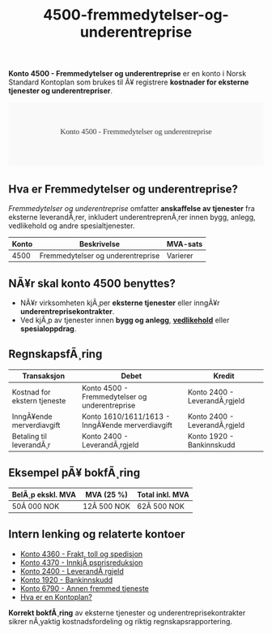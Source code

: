 ﻿---
title: "4500-fremmedytelser-og-underentreprise"
meta_title: "4500-fremmedytelser-og-underentreprise"
meta_description: '**Konto 4500 - Fremmedytelser og underentreprise** er en konto i Norsk Standard Kontoplan som brukes til Ã¥ registrere **kostnader for eksterne tjenester og und...'
slug: 4500-fremmedytelser-og-underentreprise
type: blog
layout: pages/single
---

**Konto 4500 - Fremmedytelser og underentreprise** er en konto i Norsk Standard Kontoplan som brukes til Ã¥ registrere **kostnader for eksterne tjenester og underentrepriser**.

![Illustrasjon av konto 4500 Fremmedytelser og underentreprise](4500-fremmedytelser-og-underentreprise-image.svg)

## Hva er Fremmedytelser og underentreprise?

*Fremmedytelser og underentreprise* omfatter **anskaffelse av tjenester** fra eksterne leverandÃ¸rer, inkludert underentreprenÃ¸rer innen bygg, anlegg, vedlikehold og andre spesialtjenester.

| Konto | Beskrivelse                              | MVA-sats |
|-------|------------------------------------------|----------|
| 4500  | Fremmedytelser og underentreprise        | Varierer |

## NÃ¥r skal konto 4500 benyttes?

* NÃ¥r virksomheten kjÃ¸per **eksterne tjenester** eller inngÃ¥r **underentreprisekontrakter**.
* Ved kjÃ¸p av tjenester innen **bygg og anlegg**, **[vedlikehold](/blogs/kontoplan/7020-vedlikehold "Konto 7020 - Vedlikehold")** eller **spesialoppdrag**.

## RegnskapsfÃ¸ring

| Transaksjon                       | Debet                                          | Kredit                           |
|-----------------------------------|------------------------------------------------|----------------------------------|
| Kostnad for ekstern tjeneste      | Konto 4500 - Fremmedytelser og underentreprise | Konto 2400 - LeverandÃ¸rgjeld     |
| InngÃ¥ende merverdiavgift          | Konto 1610/1611/1613 - InngÃ¥ende merverdiavgift | Konto 2400 - LeverandÃ¸rgjeld     |
| Betaling til leverandÃ¸r           | Konto 2400 - LeverandÃ¸rgjeld                    | Konto 1920 - Bankinnskudd        |

## Eksempel pÃ¥ bokfÃ¸ring

| BelÃ¸p ekskl. MVA | MVA (25 %)  | Total inkl. MVA |
|------------------|-------------|-----------------|
| 50Â 000 NOK       | 12Â 500 NOK  | 62Â 500 NOK      |

## Intern lenking og relaterte kontoer

* [Konto 4360 - Frakt, toll og spedisjon](/blogs/kontoplan/4360-frakt-toll-og-spedisjon "Konto 4360 - Frakt, toll og spedisjon")
* [Konto 4370 - InnkjÃ¸psprisreduksjon](/blogs/kontoplan/4370-innkjopsprisreduksjon "Konto 4370 - InnkjÃ¸psprisreduksjon")
* [Konto 2400 - LeverandÃ¸rgjeld](/blogs/kontoplan/2400-leverandorgjeld "Konto 2400 - LeverandÃ¸rgjeld")
* [Konto 1920 - Bankinnskudd](/blogs/kontoplan/1920-bankinnskudd "Konto 1920 - Bankinnskudd")
* [Konto 6790 - Annen fremmed tjeneste](/blogs/kontoplan/6790-annen-fremmed-tjeneste "Konto 6790 - Annen fremmed tjeneste")
* [Hva er en Kontoplan?](/blogs/regnskap/hva-er-kontoplan "Hva er en Kontoplan? Komplett Guide til Kontoplaner i Norsk Regnskap")

**Korrekt bokfÃ¸ring** av eksterne tjenester og underentreprisekontrakter sikrer nÃ¸yaktig kostnadsfordeling og riktig regnskapsrapportering.
